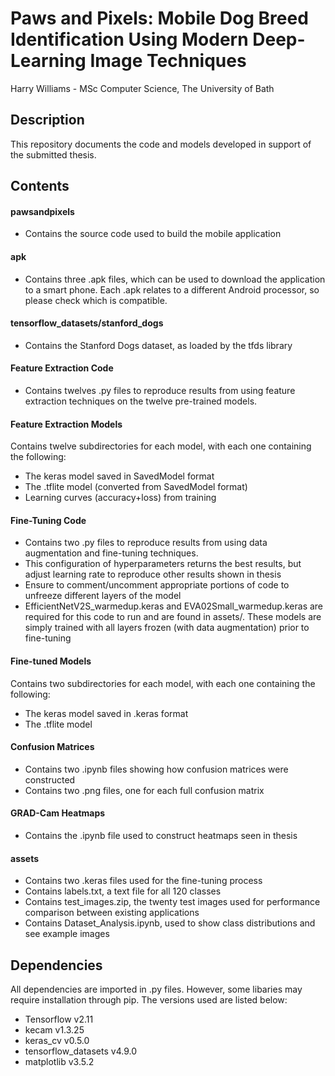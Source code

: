 # Paws and Pixels: Mobile Dog Breed Identification Using Modern Deep-Learning Image Techniques
Harry Williams - MSc Computer Science, The University of Bath
## Description
This repository documents the code and models developed in support of the submitted thesis.
## Contents
#### pawsandpixels
- Contains the source code used to build the mobile application
#### apk
- Contains three .apk files, which can be used to download the application to a smart phone. Each .apk relates to a different Android processor, so please check which is compatible.
#### tensorflow_datasets/stanford_dogs
- Contains the Stanford Dogs dataset, as loaded by the tfds library
#### Feature Extraction Code
- Contains twelves .py files to reproduce results from using feature extraction techniques on the twelve pre-trained models.
#### Feature Extraction Models
Contains twelve subdirectories for each model, with each one containing the following:
- The keras model saved in SavedModel format
- The .tflite model (converted from SavedModel format)
- Learning curves (accuracy+loss) from training
#### Fine-Tuning Code
- Contains two .py files to reproduce results from using data augmentation and fine-tuning techniques.
- This configuration of hyperparameters returns the best results, but adjust learning rate to reproduce other results shown in thesis
- Ensure to comment/uncomment appropriate portions of code to unfreeze different layers of the model
- EfficientNetV2S_warmedup.keras and EVA02Small_warmedup.keras are required for this code to run and are found in assets/. These models are simply trained with all layers frozen (with data augmentation) prior to fine-tuning
#### Fine-tuned Models
Contains two subdirectories for each model, with each one containing the following:
- The keras model saved in .keras format
- The .tflite model
#### Confusion Matrices
- Contains two .ipynb files showing how confusion matrices were constructed
- Contains two .png files, one for each full confusion matrix
#### GRAD-Cam Heatmaps
- Contains the .ipynb file used to construct heatmaps seen in thesis
#### assets
- Contains two .keras files used for the fine-tuning process
- Contains labels.txt, a text file for all 120 classes
- Contains test_images.zip, the twenty test images used for performance comparison between existing applications
- Contains Dataset_Analysis.ipynb, used to show class distributions and see example images

## Dependencies
All dependencies are imported in .py files.
However, some libaries may require installation through pip. The versions used are listed below:
- Tensorflow v2.11
- kecam v1.3.25
- keras_cv v0.5.0
- tensorflow_datasets v4.9.0
- matplotlib v3.5.2
